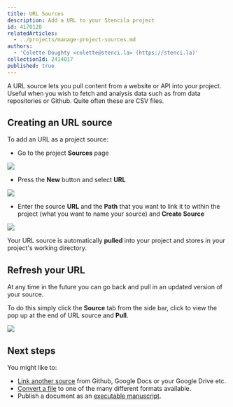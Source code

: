 ```yaml
---
title: URL Sources
description: Add a URL to your Stencila project
id: 4170128
relatedArticles:
  - ../projects/manage-project-sources.md
authors:
  - 'Colette Doughty <colette@stenci.la> (https://stenci.la)'
collectionId: 2414017
published: true
---
```


A URL source lets you pull content from a website or API into your project. Useful when you wish to fetch and analysis data such as from data repositories or Github. Quite often these are CSV files.

## Creating an URL source

To add an URL as a project source:

- Go to the project **Sources** page

![](http://stencila.github.io/hub/manager/snaps/project-sources-menu-item.png)

- Press the **New** button and select **URL**

![](http://stencila.github.io/hub/manager/snaps/project-sources-new-button.png)

- Enter the source **URL** and the **Path** that you want to link it to within the project (what you want to name your source) and **Create Source**

![](http://stencila.github.io/hub/manager/snaps/project-sources-new-url.png)

Your URL source is automatically **pulled** into your project and stores in your project's working directory.

## Refresh your URL

At any time in the future you can go back and pull in an updated version of your source.

To do this simply click the **Source** tab from the side bar, click to view the pop up at the end of URL source and **Pull**.

![](https://i.imgur.com/wAxR8T8.png)

## Next steps

You might like to:

- [Link another source](../projects/manage-project-sources.md) from Github, Google Docs or your Google Drive etc.
- [Convert a file](../projects/manage-project-sources.md) to one of the many different formats available.
- Publish a document as an [executable manuscript](../projects/publish-a-project.md).
